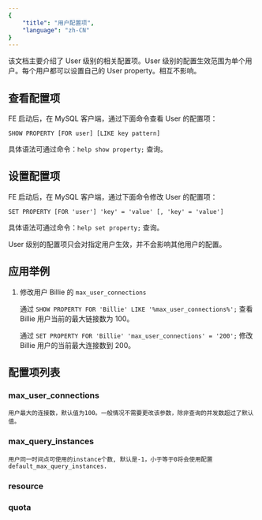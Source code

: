 ```yaml
---
{
    "title": "用户配置项",
    "language": "zh-CN"
}
---
```


该文档主要介绍了 User 级别的相关配置项。User 级别的配置生效范围为单个用户。每个用户都可以设置自己的 User property。相互不影响。

## 查看配置项

FE 启动后，在 MySQL 客户端，通过下面命令查看 User 的配置项：

`SHOW PROPERTY [FOR user] [LIKE key pattern]`

具体语法可通过命令：`help show property;` 查询。

## 设置配置项

FE 启动后，在 MySQL 客户端，通过下面命令修改 User 的配置项：

`SET PROPERTY [FOR 'user'] 'key' = 'value' [, 'key' = 'value']`

具体语法可通过命令：`help set property;` 查询。

User 级别的配置项只会对指定用户生效，并不会影响其他用户的配置。

## 应用举例

1. 修改用户 Billie 的 `max_user_connections`

    通过 `SHOW PROPERTY FOR 'Billie' LIKE '%max_user_connections%';` 查看 Billie 用户当前的最大链接数为 100。

    通过 `SET PROPERTY FOR 'Billie' 'max_user_connections' = '200';` 修改 Billie 用户的当前最大连接数到 200。

## 配置项列表

### max_user_connections

    用户最大的连接数，默认值为100。一般情况不需要更改该参数，除非查询的并发数超过了默认值。

### max_query_instances

    用户同一时间点可使用的instance个数, 默认是-1，小于等于0将会使用配置default_max_query_instances.

### resource

### quota
